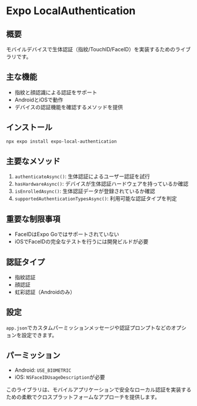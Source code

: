 # Expo LocalAuthentication

## 概要

モバイルデバイスで生体認証（指紋/TouchID/FaceID）を実装するためのライブラリです。

## 主な機能

- 指紋と顔認識による認証をサポート
- AndroidとiOSで動作
- デバイスの認証機能を確認するメソッドを提供

## インストール

```bash
npx expo install expo-local-authentication
```

## 主要なメソッド

1. `authenticateAsync()`: 生体認証によるユーザー認証を試行
2. `hasHardwareAsync()`: デバイスが生体認証ハードウェアを持っているか確認
3. `isEnrolledAsync()`: 生体認証データが登録されているか確認
4. `supportedAuthenticationTypesAsync()`: 利用可能な認証タイプを判定

## 重要な制限事項

- FaceIDはExpo Goではサポートされていない
- iOSでFaceIDの完全なテストを行うには開発ビルドが必要

## 認証タイプ

- 指紋認証
- 顔認証
- 虹彩認証（Androidのみ）

## 設定

`app.json`でカスタムパーミッションメッセージや認証プロンプトなどのオプションを設定できます。

## パーミッション

- Android: `USE_BIOMETRIC`
- iOS: `NSFaceIDUsageDescription`が必要

このライブラリは、モバイルアプリケーションで安全なローカル認証を実装するための柔軟でクロスプラットフォームなアプローチを提供します。

